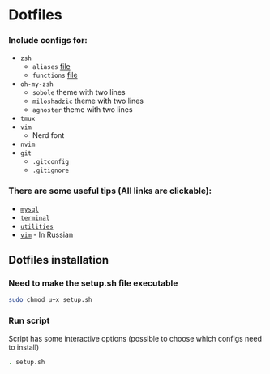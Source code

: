 # Dotfiles

### Include configs for:

* `zsh`
    * `aliases` [file](configs/zsh/.zshrc_base_alias)
    * `functions` [file](configs/zsh/.zshrc_function)
* `oh-my-zsh`
    * `sobole` theme with two lines
    * `miloshadzic` theme with two lines
    * `agnoster` theme with two lines
* `tmux`
* `vim`
    * Nerd font
* `nvim`
* `git`
    * `.gitconfig`
    * `.gitignore`

### There are some useful tips (All links are clickable):

* [`mysql`](tips/mysql.md)
* [`terminal`](tips/terminal.md)
* [`utilities`](tips/utilities.md)
* [`vim`](tips/vim.md) - In Russian

## Dotfiles installation

### Need to make the setup.sh file executable

```bash
sudo chmod u+x setup.sh
```

### Run script

Script has some interactive options (possible to choose which configs need to install)
```bash
. setup.sh
```
